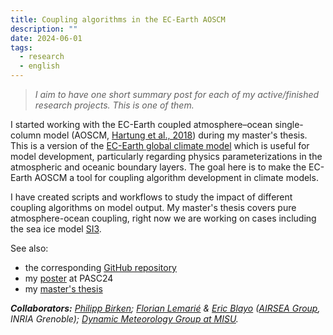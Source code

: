 ```yaml
---
title: Coupling algorithms in the EC-Earth AOSCM
description: ""
date: 2024-06-01
tags:
  - research
  - english
---
```


> *I aim to have one short summary post for each of my active/finished research projects. This is one of them.*

I started working with the EC-Earth coupled atmosphere–ocean single-column model (AOSCM, [Hartung et al., 2018](https://doi.org/10.5194/gmd-11-4117-2018)) during my master's thesis.
This is a version of the [EC-Earth global climate model](https://ec-earth.org/) which is useful for model development, particularly regarding physics parameterizations in the atmospheric and oceanic boundary layers.
The goal here is to make the EC-Earth AOSCM a tool for coupling algorithm development in climate models.

I have created scripts and workflows to study the impact of different coupling algorithms on model output.
My master's thesis covers pure atmosphere-ocean coupling, right now we are working on cases including the sea ice model [SI3](https://doi.org/10.5281/zenodo.7534900).

See also:
- the corresponding [GitHub repository](https://github.com/valentinaschueller/ece-scm-coupling)
- my [poster](/research/upload/2024_pasc_poster.pdf) at PASC24
- my [master's thesis](/research/upload/2023_msc-thesis.pdf)

***Collaborators:** [Philipp Birken](https://www.maths.lu.se/staff/philipp-birken); [Florian Lemarié](https://membres-ljk.imag.fr/Florian.Lemarie/) & [Eric Blayo](https://membres-ljk.imag.fr/Eric.Blayo/) ([AIRSEA Group](https://team.inria.fr/airsea/en/), INRIA Grenoble); [Dynamic Meteorology Group at MISU](https://www.su.se/english/research/research-groups/dynamic-meteorology).*
